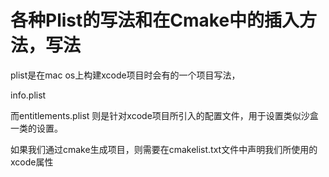 # 各种Plist的写法和在Cmake中的插入方法，写法

plist是在mac os上构建xcode项目时会有的一个项目写法，

info.plist

而entitlements.plist 则是针对xcode项目所引入的配置文件，用于设置类似沙盒一类的设置。

如果我们通过cmake生成项目，则需要在cmakelist.txt文件中声明我们所使用的xcode属性


